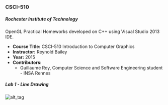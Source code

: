 ### CSCI-510

##### Rochester Institute of Technology
OpenGL Practical Homeworks developed on C++ using Visual Studio 2013 IDE.

* **Course Title:** CSCI-510 Introduction to Computer Graphics
* **Instructor:** Reynold Bailey
* **Year:** 2015
* **Contributors:**
  * Guillaume Roy, Computer Science and Software Engineering student - INSA Rennes
 
##### Lab 1 - Line Drawing
![alt_tag](http://nodim.fr/host/course/cg/lab1.png)
